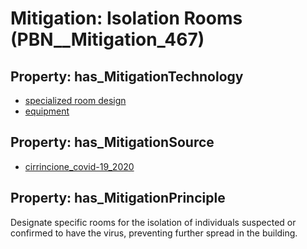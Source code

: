 # Mitigation: __Isolation Rooms__ (PBN__Mitigation_467)

## Property: has_MitigationTechnology

* [specialized room design](../Technology/PBN__Technology_3247)
* [equipment](../Technology/PBN__Technology_3248)

## Property: has_MitigationSource

* [cirrincione_covid-19_2020](../Article/PBN__Article_284)

## Property: has_MitigationPrinciple

Designate specific rooms for the isolation of individuals suspected or confirmed to have the virus, preventing further spread in the building.

